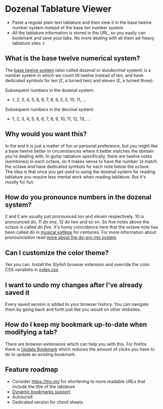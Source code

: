 Dozenal Tablature Viewer
========================

- Paste a regular plain text tablature and then view it in the base twelve number system instead of the base ten number system.
- All the tablature information is stored in the URL, so you easily can bookmark and save your tabs. No more dealing with all them ad-heavy tablature sites :)

## What is the base twelve numerical system?
The [base twelve system](https://en.wikipedia.org/wiki/Duodecimal) (also called *dozenal* or *duodecimal* system) is a number system in which we count till twelve instead of ten, and have dedicated symbols for ten (↊, a turned two) and eleven (↋, a turned three).

Subsequent numbers in the dozenal system: 
- 1, 2, 3, 4, 5, 6, 6, 7, 8, 9, ↊, ↋, 10, 11, ...

Subsequent numbers in the decimal system: 
- 1, 2, 3, 4, 5, 6, 6, 7, 8, 9, 10, 11, 12, 13, ...

## Why would you want this?
In the end it is just a matter of fun or personal preference, but you might like a base twelve better in circumstances where it better matches the domain you're dealing with.
In guitar tablature specifically, there are twelve notes (semitones) in each octave, so it makes sense to have the number `10` match the octave and have dedicated symbols for each note below the octave.
The idea is that once you get used to using the dozenal system for reading tablature you require less mental work when reading tablature.
But it's mostly for fun.

## How do you pronounce numbers in the dozenal system?
↊ and ↋ are usually just pronounced *ten* and *eleven* respectively.
10 is pronounced *do*, 11 *do one*, 12 *do two* and so on.
So five notes above the octave is called *do five*.
It's funny coincidence here that the octave note has been called *do* in [musical solfège](https://en.wikipedia.org/wiki/Solf%C3%A8ge) for centuries.
For more information about pronounciation read [more about the do-gro-mo system](https://en.wikipedia.org/wiki/Duodecimal#Do-gro-mo_system).

## Can I customize the color theme?
Yes you can. Install the *Stylish* browser extension and override the color CSS variables in [index.css](https://github.com/dznl/tabviewer/blob/main/index.css).

## I want to undo my changes after I've already saved it
Every saved version is added to your browser history.
You can navigate them by going back and forth just like you would on other websites.

## How do I keep my bookmark up-to-date when modifying a tab?
There are browser-extensions which can help you with this.
For firefox there is [Update Bookmark](https://addons.mozilla.org/en-US/firefox/addon/replace-bookmark/) which reduces the amount of clicks you have to do to update an existing bookmark.

## Feature roadmap
- Consider https://tny.im/ for shortening to more readable URLs that include the title of the tablature
- [Dynamic bookmarks support](https://github.com/DaniloNovakovic/chrome-dynamic-bookmarks/issues/63)
- Autoscroll
- Dedicated version for chord sheets
